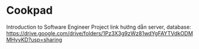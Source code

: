 # Cookpad
Introduction to Software Engineer Project
link hướng dẫn server, database:
https://drive.google.com/drive/folders/1Pz3X3g9zWz81wdYgFAYTVdkODMMHyvKD?usp=sharing

